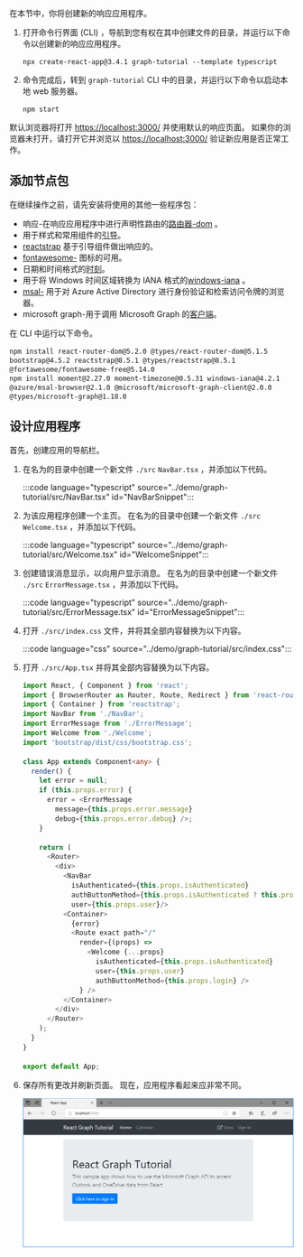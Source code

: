 <!-- markdownlint-disable MD002 MD041 -->

在本节中，你将创建新的响应应用程序。

1. 打开命令行界面 (CLI) ，导航到您有权在其中创建文件的目录，并运行以下命令以创建新的响应应用程序。

    ```Shell
    npx create-react-app@3.4.1 graph-tutorial --template typescript
    ```

1. 命令完成后，转到 `graph-tutorial` CLI 中的目录，并运行以下命令以启动本地 web 服务器。

    ```Shell
    npm start
    ```

默认浏览器将打开 [https://localhost:3000/](https://localhost:3000) 并使用默认的响应页面。 如果你的浏览器未打开，请打开它并浏览以 [https://localhost:3000/](https://localhost:3000) 验证新应用是否正常工作。

## <a name="add-node-packages"></a>添加节点包

在继续操作之前，请先安装将使用的其他一些程序包：

- 响应-在响应应用程序中进行声明性路由的[路由器-dom](https://github.com/ReactTraining/react-router) 。
- 用于样式和常用组件的[引导](https://github.com/twbs/bootstrap)。
- [reactstrap](https://github.com/reactstrap/reactstrap) 基于引导组件做出响应的。
- [fontawesome-](https://github.com/FortAwesome/Font-Awesome) 图标的可用。
- 日期和时间格式的[时刻](https://github.com/moment/moment)。
- 用于将 Windows 时间区域转换为 IANA 格式的[windows-iana](https://github.com/rubenillodo/windows-iana) 。
- [msal-](https://github.com/AzureAD/microsoft-authentication-library-for-js/tree/dev/lib/msal-browser) 用于对 Azure Active Directory 进行身份验证和检索访问令牌的浏览器。
- microsoft graph-用于调用 Microsoft Graph 的[客户端](https://github.com/microsoftgraph/msgraph-sdk-javascript)。

在 CLI 中运行以下命令。

```Shell
npm install react-router-dom@5.2.0 @types/react-router-dom@5.1.5 bootstrap@4.5.2 reactstrap@8.5.1 @types/reactstrap@8.5.1 @fortawesome/fontawesome-free@5.14.0
npm install moment@2.27.0 moment-timezone@0.5.31 windows-iana@4.2.1 @azure/msal-browser@2.1.0 @microsoft/microsoft-graph-client@2.0.0 @types/microsoft-graph@1.18.0
```

## <a name="design-the-app"></a>设计应用程序

首先，创建应用的导航栏。

1. 在名为的目录中创建一个新文件 `./src` `NavBar.tsx` ，并添加以下代码。

    :::code language="typescript" source="../demo/graph-tutorial/src/NavBar.tsx" id="NavBarSnippet":::

1. 为该应用程序创建一个主页。 在名为的目录中创建一个新文件 `./src` `Welcome.tsx` ，并添加以下代码。

    :::code language="typescript" source="../demo/graph-tutorial/src/Welcome.tsx" id="WelcomeSnippet":::

1. 创建错误消息显示，以向用户显示消息。 在名为的目录中创建一个新文件 `./src` `ErrorMessage.tsx` ，并添加以下代码。

    :::code language="typescript" source="../demo/graph-tutorial/src/ErrorMessage.tsx" id="ErrorMessageSnippet":::

1. 打开 `./src/index.css` 文件，并将其全部内容替换为以下内容。

    :::code language="css" source="../demo/graph-tutorial/src/index.css":::

1. 打开 `./src/App.tsx` 并将其全部内容替换为以下内容。

    ```typescript
    import React, { Component } from 'react';
    import { BrowserRouter as Router, Route, Redirect } from 'react-router-dom';
    import { Container } from 'reactstrap';
    import NavBar from './NavBar';
    import ErrorMessage from './ErrorMessage';
    import Welcome from './Welcome';
    import 'bootstrap/dist/css/bootstrap.css';

    class App extends Component<any> {
      render() {
        let error = null;
        if (this.props.error) {
          error = <ErrorMessage
            message={this.props.error.message}
            debug={this.props.error.debug} />;
        }

        return (
          <Router>
            <div>
              <NavBar
                isAuthenticated={this.props.isAuthenticated}
                authButtonMethod={this.props.isAuthenticated ? this.props.logout : this.props.login}
                user={this.props.user}/>
              <Container>
                {error}
                <Route exact path="/"
                  render={(props) =>
                    <Welcome {...props}
                      isAuthenticated={this.props.isAuthenticated}
                      user={this.props.user}
                      authButtonMethod={this.props.login} />
                  } />
              </Container>
            </div>
          </Router>
        );
      }
    }

    export default App;
    ```

1. 保存所有更改并刷新页面。 现在，应用程序看起来应非常不同。

    ![重新设计的主页的屏幕截图](images/create-app-01.png)

